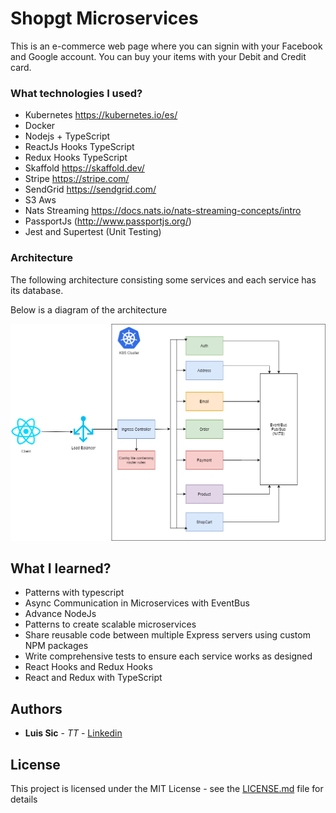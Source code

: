 # Shopgt Microservices

This is an e-commerce web page where you can signin with your Facebook and Google account. You can buy your items with your Debit and Credit card.

### What technologies I used?

- Kubernetes https://kubernetes.io/es/
- Docker
- Nodejs + TypeScript
- ReactJs Hooks TypeScript
- Redux Hooks TypeScript
- Skaffold https://skaffold.dev/
- Stripe https://stripe.com/
- SendGrid https://sendgrid.com/
- S3 Aws
- Nats Streaming https://docs.nats.io/nats-streaming-concepts/intro
- PassportJs (http://www.passportjs.org/)
- Jest and Supertest (Unit Testing)

### Architecture

The following architecture consisting some services and each service has its database.

Below is a diagram of the architecture

<img src="./resources/ShopGt.png" title="Architecture">

## What I learned?

- Patterns with typescript
- Async Communication in Microservices with EventBus
- Advance NodeJs
- Patterns to create scalable microservices
- Share reusable code between multiple Express servers using custom NPM packages
- Write comprehensive tests to ensure each service works as designed
- React Hooks and Redux Hooks
- React and Redux with TypeScript

## Authors

- **Luis Sic** - _TT_ - [Linkedin](https://www.linkedin.com/in/luis-antonio-antonio-sic-868181116/)

## License

This project is licensed under the MIT License - see the [LICENSE.md](LICENSE.md) file for details
